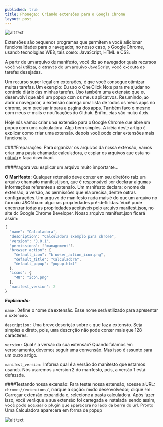 ```yaml
---
published: true
title: Phonegap: Criando extensões para o Google Chrome
layout: post
---
```


![alt text](http://s.glbimg.com/po/tt/f/original/2010/12/29/chrome-extensoes.jpg "Extensões para o Google Chrome")

Extensões são pequenos programas que permitem a você adicionar funcionalidades para o navegador, no nosso caso, o Google Chrome, usando tecnologias WEB, tais como: JavaScript, HTML e CSS.

A partir de um arquivo de manifesto, você diz ao navegador quais recursos você vai utilizar, e através de um arquivo JavaScript, você executa as tarefas desejadas.

Um recurso super legal em extensões, é que você consegue otimizar muitas tarefas. Um exemplo: Eu uso o One Click Note para me ajudar no controle diário das minhas tarefas. Uso também uma extensão que eu desenvolvi que abri um popup com os meus aplicativos. Resumindo, ao abrir o navegador,  a extensão carrega uma lista de todos os meus apps no chrome, sem  precisar ir para a pagina dos apps. Também faço o mesmo com meus e-mails e notificações do Github. Enfim, elas são muito úteis.

Hoje nós vamos criar uma extensão para o Google Chrome que abre um popup com uma calculadora. Algo bem simples. 
A idéia deste artigo é explicar como criar uma extensão, depois você pode criar extensões mais funcionais.

####Preparações:
Para organizar os arquivos da nossa extensão, vamos criar uma pasta chamada: calculadora, e copiar os arquivos que esta no [github](https://github.com/carlosgodri/Calculadora-Chrome-extension) e faça download.

#####agora vou esplicar um arquivo muito importante...

**O Manifesto:**
Qualquer extensão deve conter em seu diretório raiz um arquivo chamado manifest.json, que é responsável por declarar algumas informações referentes a extensão. Um manifesto declara: o nome da extensão, a versão, as permissões que ela precisa, dentre outras configurações.  Um arquivo de manifesto nada mais é do que um arquivo no formato JSON com algumas propriedades pré-definidas. 
Você pode encontrar todas as propriedades aceitáveis pelo arquivo manifest.json, no site do Google Chrome Developer.
Nosso arquivo manifest.json ficará assim:

```javascript
{
  "name": "Calculadora",
  "description": "Calculadora exemplo para chrome",
  "version": "0.0.1",
  "permissions": ["management"],
  "browser_action": {
    "default_icon": "browser_action_icon.png",
    "default_title": "Calculadora",
    "default_popup": "popup.html"
  },
  "icons": {
    "48": "icon.png"
  },
  "manifest_version": 2
}
```

***Explicando:***

`name:` Define o nome da extensão. Esse nome será utilizado para apresentar a extensão.

`description:` Uma breve descrição sobre o que faz a extensão. Seja simples e direto, pois, uma descrição não pode conter mais que 128 caracteres.

`version:` Qual é a versão da sua extensão? Quando falamos em versonamento, devemos seguir uma convensão. Mas isso é assunto para um outro artigo.

`manifest_version:` Informa qual é a versão do manifesto que estamos usando. Nós usaremos a version 2 do manifesto, pois, a versão 1 está defazada.

####Testando nossa extensão:
Para testar nossa extensão, acesse a URL: `chrome://extensions/`, marque a opção: modo desenvolvedor; clique em: Carregar extensão expandida e, selecione a pasta calculadora.
Após fazer isso, você verá que a sua extensão foi carregada e instalada, sendo assim, você pode acessar o plugin que aparecera no lado da barra de url. 
Pronto Uma Calculadora aparecera em forma de popup

![alt text](http://geradormemes.com/media/created/euziag.png "Paciência jovem padawan")